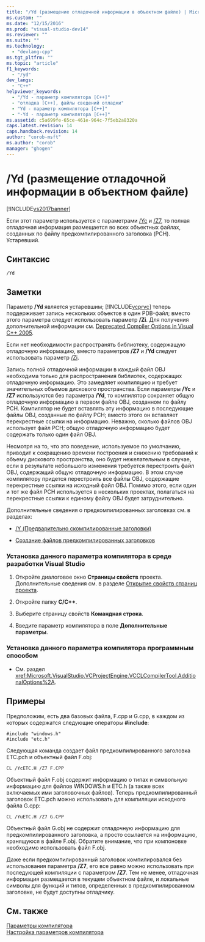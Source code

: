 ```yaml
---
title: "/Yd (размещение отладочной информации в объектном файле) | Microsoft Docs"
ms.custom: ""
ms.date: "12/15/2016"
ms.prod: "visual-studio-dev14"
ms.reviewer: ""
ms.suite: ""
ms.technology: 
  - "devlang-cpp"
ms.tgt_pltfrm: ""
ms.topic: "article"
f1_keywords: 
  - "/yd"
dev_langs: 
  - "C++"
helpviewer_keywords: 
  - "/Yd - параметр компилятора [C++]"
  - "отладка [C++], файлы сведений отладки"
  - "Yd - параметр компилятора [C++]"
  - "-Yd - параметр компилятора [C++]"
ms.assetid: c5a699fe-65ce-461e-964c-7f5eb2a8320a
caps.latest.revision: 14
caps.handback.revision: 14
author: "corob-msft"
ms.author: "corob"
manager: "ghogen"
---
```

# /Yd (размещение отладочной информации в объектном файле)
[!INCLUDE[vs2017banner](../../assembler/inline/includes/vs2017banner.md)]

Если этот параметр используется с параметрами [\/Yc](../../build/reference/yc-create-precompiled-header-file.md) и [\/Z7](../Topic/-Z7,%20-Zi,%20-ZI%20\(Debug%20Information%20Format\).md), то полная отладочная информация размещается во всех объектных файлах, созданных по файлу предкомпилированного заголовка \(PCH\).  Устаревший.  
  
## Синтаксис  
  
```  
/Yd  
```  
  
## Заметки  
 Параметр **\/Yd** является устаревшим; [!INCLUDE[vcprvc](../../build/includes/vcprvc_md.md)] теперь поддерживает запись нескольких объектов в один PDB\-файл; вместо этого параметра следует использовать параметр **\/Zi**.  Для получения дополнительной информации см. [Deprecated Compiler Options in Visual C\+\+ 2005](http://msdn.microsoft.com/ru-ru/aa59fce3-50b8-4f66-9aeb-ce09a7a84cce).  
  
 Если нет необходимости распространять библиотеку, содержащую отладочную информацию, вместо параметров **\/Z7** и **\/Yd** следует использовать параметр [\/Zi](../Topic/-Z7,%20-Zi,%20-ZI%20\(Debug%20Information%20Format\).md).  
  
 Запись полной отладочной информации в каждый файл OBJ необходима только для распространения библиотек, содержащих отладочную информацию.  Это замедляет компиляцию и требует значительных объемов дискового пространства.  Если параметры **\/Yc** и **\/Z7** используются без параметра **\/Yd**, то компилятор сохраняет общую отладочную информацию в первом файле OBJ, созданном по файлу PCH.  Компилятор не будет вставлять эту информацию в последующие файлы OBJ, созданные по файлу PCH; вместо этого он вставляет перекрестные ссылки на информацию.  Неважно, сколько файлов OBJ использует файл PCH; общую отладочную информацию будет содержать только один файл OBJ.  
  
 Несмотря на то, что это поведение, используемое по умолчанию, приводит к сокращению времени построения и снижению требований к объему дискового пространства, оно будет нежелательным в случае, если в результате небольшого изменения требуется перестроить файл OBJ, содержащий общую отладочную информацию.  В этом случае компилятору придется перестроить все файлы OBJ, содержащие перекрестные ссылки на исходный файл OBJ.  Помимо этого, если один и тот же файл PCH используется в нескольких проектах, полагаться на перекрестные ссылки к единому файлу OBJ будет затруднительно.  
  
 Дополнительные сведения о предкомпилированных заголовках см. в разделах:  
  
-   [\/Y \(Предварительно скомпилированные заголовки\)](../../build/reference/y-precompiled-headers.md)  
  
-   [Создание файлов предкомпилированных заголовков](../../build/reference/creating-precompiled-header-files.md)  
  
### Установка данного параметра компилятора в среде разработки Visual Studio  
  
1.  Откройте диалоговое окно **Страницы свойств** проекта.  Дополнительные сведения см. в разделе [Открытие свойств страниц проекта](../../misc/how-to-open-project-property-pages.md).  
  
2.  Откройте папку **C\/C\+\+**.  
  
3.  Выберите страницу свойств **Командная строка**.  
  
4.  Введите параметр компилятора в поле **Дополнительные параметры**.  
  
### Установка данного параметра компилятора программным способом  
  
-   См. раздел <xref:Microsoft.VisualStudio.VCProjectEngine.VCCLCompilerTool.AdditionalOptions%2A>.  
  
## Примеры  
 Предположим, есть два базовых файла, F.cpp и G.cpp, в каждом из которых содержатся следующие операторы **\#include**:  
  
```  
#include "windows.h"  
#include "etc.h"  
```  
  
 Следующая команда создает файл предкомпилированного заголовка ETC.pch и объектный файл F.obj:  
  
```  
CL /YcETC.H /Z7 F.CPP  
```  
  
 Объектный файл F.obj содержит информацию о типах и символьную информацию для файлов WINDOWS.h и ETC.h \(а также всех включаемых ими заголовочных файлов\).  Теперь предкомпилированный заголовок ETC.pch можно использовать для компиляции исходного файла G.cpp:  
  
```  
CL /YuETC.H /Z7 G.CPP  
```  
  
 Объектный файл G.obj не содержит отладочную информацию для предкомпилированного заголовка, а просто ссылается на информацию, хранящуюся в файле F.obj.  Обратите внимание, что при компоновке необходимо использовать файл F.obj.  
  
 Даже если предкомпилированный заголовок компилировался без использования параметра **\/Z7**, его все равно можно использовать при последующей компиляции с параметром **\/Z7**.  Тем не менее, отладочная информация размещается в текущем объектном файле, и локальные символы для функций и типов, определенных в предкомпилированном заголовке, не будут доступны отладчику.  
  
## См. также  
 [Параметры компилятора](../../build/reference/compiler-options.md)   
 [Настройка параметров компилятора](../Topic/Setting%20Compiler%20Options.md)